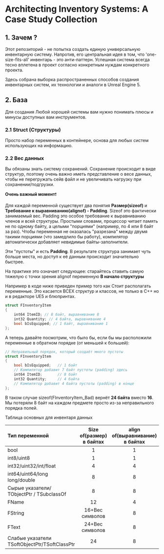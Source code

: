 # Architecting Inventory Systems: A Case Study Collection

## 1. Зачем ?

   Этот репозиторий - не попытка создать единую универсальную инвентарную систему. Напротив, его центральная идея в том, что 'one-size-fits-all' инвентарь - это анти-паттерн. Успешная система всегда тесно вплетена в проект согласно конкретным нуждам конкретного проекта.

Здесь собрана выборка распространенных способов создания инвентарных систем, их технологии и аналоги в Unreal Engine 5. 
## 2. База

Для создания Любой хорошей системы вам нужно понимать плюсы и минусы доступных вам инструментов.

### 2.1 Struct (Структуры)

   Просто набор переменных в контейнере, основа для любых систем использующих на информацию.

### 2.2 Вес данных 

   Вы обязаны знать систему сохранений. Сохранение происходит в виде структур, поэтому очень важно иметь представление о весе данных, чтобы не перегружать сейв файл и не увеличивать нагрузку при сохранении/подгрузки.

**Очень важный момент**❗ 

Для каждой переменной существует два понятия **Размер(sizeof)** и **Требование к выравниванию(alignof) - Padding**. Sizeof это фактически занимаемый вес. Padding это особое требование к выравниванию членов и всей структуры. Простыми словами, процессор читает память не по одному байту, а целыми "порциями" (например, по 4 или 8 байт за раз). Чтобы переменная не оказалась "разрезана" между двумя такими порциями (что замедлило бы работу), компилятор автоматически добавляет невидимые байты-заполнители.

Эти "пустоты" и есть **Padding**. В результате структура занимает чуть больше места, но доступ к её данным происходит значительно быстрее.

На практике это означает следующее: старайтесь ставить самую тяжелую с точки зрения alignof переменную **В начало структуры** 

Например в коде ниже приведен пример того как Стоит располагать переменные. Это касается ВСЕХ структур и классов, не только в С++ но и в редакторе UE5 и блюпринтах.

```cpp
struct FInventoryItem 
{ 
    int64 ItemID; // 8 байт, выравнивание 8 
    int32 Quantity; // 4 байта, выравнивание 4 
    bool bIsEquipped; // 1 байт, выравнивание 1 
};
```

А теперь давайте посмотрим, что было бы, если бы мы расположили переменные в обратном порядке (от меньшей к большей):

```cpp
// Неправильный порядок, который создаёт много пустоты
struct FInventoryItem
{
    bool bIsEquipped;   // 1 байт
    // Компилятор добавит 7 байт пустоты (padding) здесь
    int64 ItemID;       // 8 байт
    int32 Quantity;     // 4 байта
    // Компилятор добавит 4 байта пустоты (padding) в конце
};
```

В таком случае sizeof(FInventoryItem_Bad) вернёт **24 байта** вместо **16**. Мы потеряли 8 байт на каждом предмете просто из-за неправильного порядка полей. 

Таблица основных для инвентаря данных

| Тип переменной                                | Size of(размер) в байтах | align of(выравнивание) в байтах |
| :-------------------------------------------- | :----------------------: | :-----------------------------: |
| bool                                          |            1             |                1                |
| int8/uint8                                    |            1             |                1                |
| int32/uint32/int/float                        |            4             |                4                |
| int64/uint64/long long/double                 |            8             |                8                |
| Сырые указатели/ TObjectPtr / TSubclassOf     |            8             |                8                |
| FName                                         |            12            |                4                |
| FString                                       |     16+Вес символов      |                8                |
| FText                                         |     24+Вес символов      |                8                |
| Слабые указатели TSoftObjectPtr/TSoftClassPtr |            24            |                8                |
